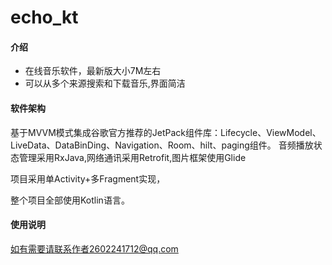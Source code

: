 # echo_kt

#### 介绍
- 在线音乐软件，最新版大小7M左右
- 可以从多个来源搜索和下载音乐,界面简洁

#### 软件架构
基于MVVM模式集成谷歌官方推荐的JetPack组件库：Lifecycle、ViewModel、LiveData、DataBinDing、Navigation、Room、hilt、paging组件。
音频播放状态管理采用RxJava,网络通讯采用Retrofit,图片框架使用Glide

项目采用单Activity+多Fragment实现，

整个项目全部使用Kotlin语言。

#### 使用说明

如有需要请联系作者2602241712@qq.com